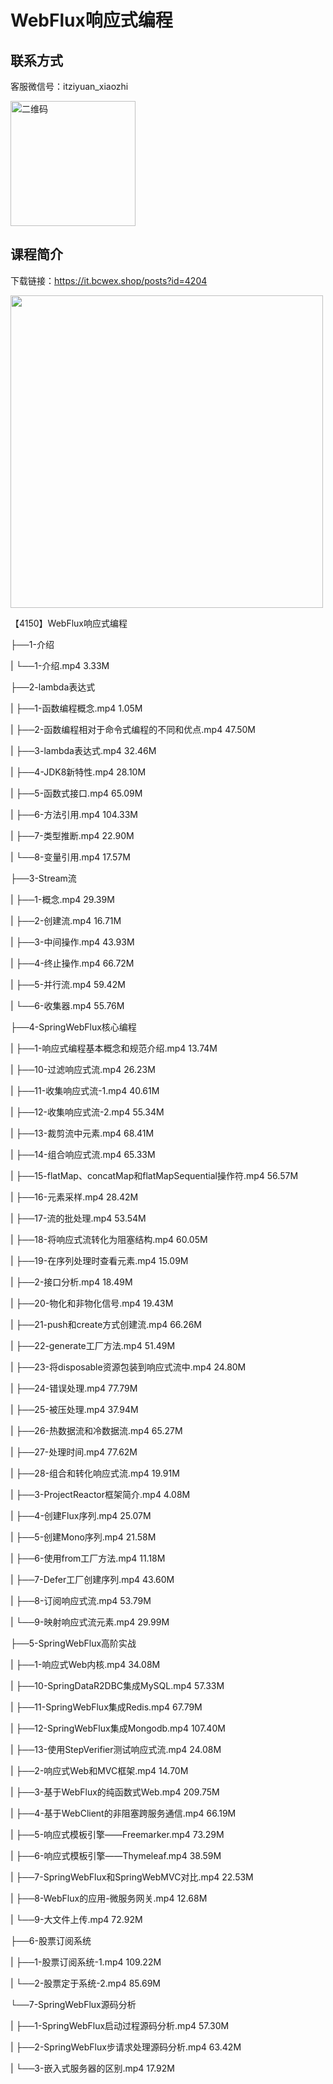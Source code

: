 # WebFlux响应式编程

## 联系方式

客服微信号：itziyuan_xiaozhi

<img src="https://ziyuanyun.oss-cn-guangzhou.aliyuncs.com/common/20240614073449/666b82192834a.jpg" width="200" height="200" alt="二维码">

## 课程简介

下载链接：https://it.bcwex.shop/posts?id=4204

<img src="https://ziyuanyun.oss-cn-guangzhou.aliyuncs.com/yun/20240626073309/667b53b510377.jpg" width="500" alt="">

  

 【4150】WebFlux响应式编程

 ├──1-介绍

 | └──1-介绍.mp4 3.33M

 ├──2-lambda表达式

 | ├──1-函数编程概念.mp4 1.05M

 | ├──2-函数编程相对于命令式编程的不同和优点.mp4 47.50M

 | ├──3-lambda表达式.mp4 32.46M

 | ├──4-JDK8新特性.mp4 28.10M

 | ├──5-函数式接口.mp4 65.09M

 | ├──6-方法引用.mp4 104.33M

 | ├──7-类型推断.mp4 22.90M

 | └──8-变量引用.mp4 17.57M

 ├──3-Stream流

 | ├──1-概念.mp4 29.39M

 | ├──2-创建流.mp4 16.71M

 | ├──3-中间操作.mp4 43.93M

 | ├──4-终止操作.mp4 66.72M

 | ├──5-并行流.mp4 59.42M

 | └──6-收集器.mp4 55.76M

 ├──4-SpringWebFlux核心编程

 | ├──1-响应式编程基本概念和规范介绍.mp4 13.74M

 | ├──10-过滤响应式流.mp4 26.23M

 | ├──11-收集响应式流-1.mp4 40.61M

 | ├──12-收集响应式流-2.mp4 55.34M

 | ├──13-裁剪流中元素.mp4 68.41M

 | ├──14-组合响应式流.mp4 65.33M

 | ├──15-flatMap、concatMap和flatMapSequential操作符.mp4 56.57M

 | ├──16-元素采样.mp4 28.42M

 | ├──17-流的批处理.mp4 53.54M

 | ├──18-将响应式流转化为阻塞结构.mp4 60.05M

 | ├──19-在序列处理时查看元素.mp4 15.09M

 | ├──2-接口分析.mp4 18.49M

 | ├──20-物化和非物化信号.mp4 19.43M

 | ├──21-push和create方式创建流.mp4 66.26M

 | ├──22-generate工厂方法.mp4 51.49M

 | ├──23-将disposable资源包装到响应式流中.mp4 24.80M

 | ├──24-错误处理.mp4 77.79M

 | ├──25-被压处理.mp4 37.94M

 | ├──26-热数据流和冷数据流.mp4 65.27M

 | ├──27-处理时间.mp4 77.62M

 | ├──28-组合和转化响应式流.mp4 19.91M

 | ├──3-ProjectReactor框架简介.mp4 4.08M

 | ├──4-创建Flux序列.mp4 25.07M

 | ├──5-创建Mono序列.mp4 21.58M

 | ├──6-使用from工厂方法.mp4 11.18M

 | ├──7-Defer工厂创建序列.mp4 43.60M

 | ├──8-订阅响应式流.mp4 53.79M

 | └──9-映射响应式流元素.mp4 29.99M

 ├──5-SpringWebFlux高阶实战

 | ├──1-响应式Web内核.mp4 34.08M

 | ├──10-SpringDataR2DBC集成MySQL.mp4 57.33M

 | ├──11-SpringWebFlux集成Redis.mp4 67.79M

 | ├──12-SpringWebFlux集成Mongodb.mp4 107.40M

 | ├──13-使用StepVerifier测试响应式流.mp4 24.08M

 | ├──2-响应式Web和MVC框架.mp4 14.70M

 | ├──3-基于WebFlux的纯函数式Web.mp4 209.75M

 | ├──4-基于WebClient的非阻塞跨服务通信.mp4 66.19M

 | ├──5-响应式模板引擎——Freemarker.mp4 73.29M

 | ├──6-响应式模板引擎——Thymeleaf.mp4 38.59M

 | ├──7-SpringWebFlux和SpringWebMVC对比.mp4 22.53M

 | ├──8-WebFlux的应用-微服务网关.mp4 12.68M

 | └──9-大文件上传.mp4 72.92M

 ├──6-股票订阅系统

 | ├──1-股票订阅系统-1.mp4 109.22M

 | └──2-股票定于系统-2.mp4 85.69M

 └──7-SpringWebFlux源码分析

 | ├──1-SpringWebFlux启动过程源码分析.mp4 57.30M

 | ├──2-SpringWebFlux步请求处理源码分析.mp4 63.42M

 | └──3-嵌入式服务器的区别.mp4 17.92M

  